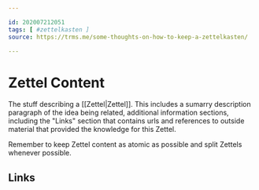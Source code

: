 ```yaml
---

id: 202007212051
tags: [ #zettelkasten ]
source: https://trms.me/some-thoughts-on-how-to-keep-a-zettelkasten/

---
```


# Zettel Content

The stuff describing a [[Zettel|Zettel]]. This includes a sumarry description paragraph of the idea being related, additional information sections, including the "Links" section that contains urls and references to outside material that provided the knowledge for this Zettel.

Remember to keep Zettel content as atomic as possible and split Zettels whenever possible.

## Links
